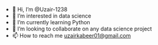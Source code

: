 - 👋 Hi, I’m @Uzair-1238
- 👀 I’m interested in data science
- 🌱 I’m currently learning Python
- 💞️ I’m looking to collaborate on any data science project
- 📫 How to reach me uzairkabeer01@gmail.com

<!---
Uzair-1238/Uzair-1238 is a ✨ special ✨ repository because its `README.md` (this file) appears on your GitHub profile.
You can click the Preview link to take a look at your changes.
--->
